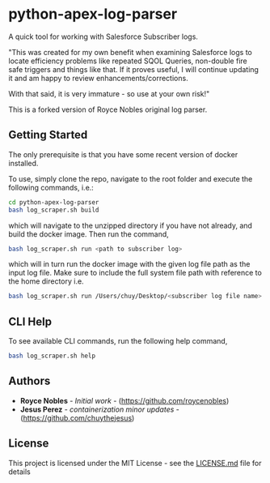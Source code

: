# python-apex-log-parser
A quick tool for working with Salesforce Subscriber logs.

"This was created for my own benefit when examining Salesforce logs to locate efficiency problems like repeated SQOL Queries, non-double fire safe triggers and things like that. If it proves useful, I will continue updating it and am happy to review enhancements/corrections.

With that said, it is very immature - so use at your own risk!"

This is a forked version of Royce Nobles original log parser.

## Getting Started

The only prerequisite is that you have some recent version of docker installed.

To use, simply clone the repo, navigate to the root folder and execute the following commands, i.e.:

```bash
cd python-apex-log-parser
bash log_scraper.sh build
```

which will navigate to the unzipped directory if you have not already, 
and build the docker image. Then run the command,  

```bash
bash log_scraper.sh run <path to subscriber log>
```

which will in turn run the docker image with the given log file path as the input log file. Make sure to include the full system file path with reference to the home directory i.e. 

```bash
bash log_scraper.sh run /Users/chuy/Desktop/<subscriber log file name>
```

## CLI Help

To see available CLI commands, run the following help command,

```bash
bash log_scraper.sh help
```

## Authors

* **Royce Nobles** - *Initial work* - (https://github.com/roycenobles)
* **Jesus Perez** - *containerization* *minor updates* - (https://github.com/chuythejesus)


## License

This project is licensed under the MIT License - see the [LICENSE.md](LICENSE.md) file for details